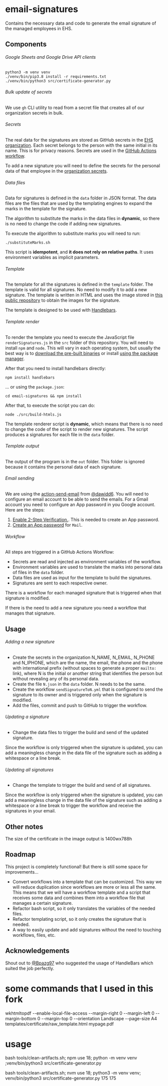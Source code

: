 # email-signatures
Contains the necessary data and code to generate the email signature of the managed employees in EHS.

## Components
###### Google Sheets and Google Drive API clients
```shell
python3 -m venv venv
./venv/bin/pip3.8 install -r requirements.txt
./venv/bin/python3 src/certificate-generator.py
```

###### Bulk update of secrets
We use `gh` CLI utility to read from a secret file that creates all of our organization secrets in bulk.

###### Secrets
The real data for the signatures are stored as GitHub secrets in the [EHS organization](https://github.com/Equipaments-Hosteleria-Salou).
Each secret belongs to the person with the same initial in its name. This is for privacy reasons. Secrets are used in 
the [GitHub Actions workflow](https://github.com/Equipaments-Hosteleria-Salou/email-signatures/actions).

To add a new signature you will need to define the secrets for the personal data of that employee in the 
[organization secrets](https://github.com/organizations/Equipaments-Hosteleria-Salou/settings/secrets/actions).

###### Data files
Data for signatures is defined in the `data` folder in JSON format. The data files are the files that are used by the 
templating engines to expand the marks in the template for the signature. 

The algorithm to substitute the marks in the data files in **dynamic**, so there is no need to change the code if adding
new signatures. 

To execute the algorithm to substitute marks you will need to run:
```shell
./substituteMarks.sh
```

This script is **idempotent**, and **it does not rely on relative paths**. It uses environment variables as implicit 
parameters.

###### Template
The template for all the signatures is defined in the `template` folder. The template is valid for all signatures. No 
need to modify it to add a new signature. The template is written in HTML and uses the image stored in [this public 
repository](https://github.com/Equipaments-Hosteleria-Salou/simple-image-hosting) to obtain the images for the 
signature.

The template is designed to be used with [Handlebars](https://handlebarsjs.com/).

###### Template render
To render the template you need to execute the JavaScript file `renderSignatures.js` in the `src` folder of this 
repository. You will need to install `npm` and `node`. This will vary in each operating system, but usually the best 
way is to [download the pre-built binaries](https://nodejs.org/en/download/prebuilt-binaries) or install [using the 
package manager](https://nodejs.org/en/download/package-manager). 

After that you need to install handlebars directly:
```shell
npm install handlebars
```

... or using the `package.json`:
```shell
cd email-signatures && npm install
```

After that, to execute the script you can do: 
```shell
node ./src/build-htmls.js
```

The template renderer script is **dynamic**, which means that there is no need to change the code of the script to 
render new signatures. The script produces a signatures for each file in the `data` folder.

###### Template output
The output of the program is in the `out` folder. This folder is ignored because it contains the personal data of each 
signature. 

###### Email sending
We are using the [action-send-email](https://github.com/dawidd6/action-send-mail) from [@dawidd6](https://github.com/dawidd6).
You will need to configure an email account to be able to send the emails. For a Gmail account you need to configure an 
App password in you Google account. Here are the steps:

1. [Enable 2-Step Verification.](https://support.google.com/accounts/answer/185839?hl=en&co=GENIE.Platform%3DAndroid).
   This is needed to create an App password.
2. [Create an App password](https://support.google.com/accounts/answer/185833?hl=en) for `Mail`.

###### Workflow
All steps are triggered in a GitHub Actions Workflow:
- Secrets are read and injected as environment variables of the workflow. 
- Environment variables are used to translate the marks into personal data of files in the `data` folder.
- Data files are used as input for the template to build the signatures.
- Signatures are sent to each respective owner.

There is a workflow for each managed signature that is triggered when that signature is modified. 

If there is the need to add a new signature you need a workflow that manages that signature.

## Usage
###### Adding a new signature
- Create the secrets in the organization N_NAME, N_EMAIL, N_PHONE and N_IPHONE, which are the name, the email, the phone 
  and the phone with international prefix (without spaces to generate a proper `mailto:` link), where N is the initial 
  or 
  another string that identifies the person but without revealing any of its personal data.
- Create the file `N.json` in the `data` folder. N needs to be the same.
- Create the workflow `sendSignatureToN.yml` that is configured to send the signature to its owner and is triggered only
  when the signature is modified.
- Add the files, commit and push to GitHub to trigger the workflow.

###### Updating a signature
- Change the data files to trigger the build and send of the updated signature. 

Since the workflow is only triggered 
when the signature is updated, you can add a meaningless change in the data file of the signature such as adding a 
whitespace or a line break.

###### Updating all signatures
- Change the template to trigger the build and send of all signatures.

Since the workflow is only triggered
when the signature is updated, you can add a meaningless change in the data file of the signature such as adding a
whitespace or a line break to trigger the workflow and receive the signatures in your email.

## Other notes
The size of the certificate in the image output is 1400wx788h 

## Roadmap
This project is completely functional! But there is still some space for improvements...
- Convert workflows into a template that can be customized. This way we will reduce duplication since workflows are more 
or less all the same. This means that we will have a workflow template and a script that receives some data and combines
them into a workflow file that manages a certain signature.
- Refactor bash script, so it only translates the variables of the needed files.
- Refactor templating script, so it only creates the signature that is needed.
- A way to easily update and add signatures without the need to touching workflows, files, etc.

## Acknowledgements
Shout out to [@Bpazg97](https://github.com/Bpazg97) who suggested the usage of HandleBars which suited the job 
perfectly.  





# some commands that I used in this fork
wkhtmltopdf --enable-local-file-access --margin-right 0 --margin-left 0 --margin-bottom 0 --margin-top 0 --orientation Landscape --page-size A4 templates/certificate/raw_template.html mypage.pdf


# usage
bash tools/clean-artifacts.sh; npm use 18; python -m venv venv ;venv/bin/python3 src/certificate-generator.py

bash tools/clean-artifacts.sh; nvm use 18; python3 -m venv venv; venv/bin/python3 src/certificate-generator.py 175 175
